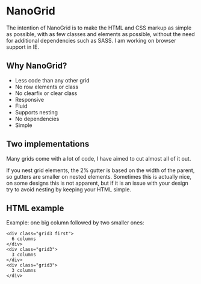 # NanoGrid

The intention of NanoGrid is to make the HTML and CSS markup as simple as possible, with as few classes and elements as possible, without the need for additional dependencies such as SASS. I am working on browser support in IE.

## Why NanoGrid?

- Less code than any other grid
- No row elements or class
- No clearfix or clear class
- Responsive
- Fluid
- Supports nesting
- No dependencies
- Simple

## Two implementations

Many grids come with a lot of code, I have aimed to cut almost all of it out.

If you nest grid elements, the 2% gutter is based on the width of the parent, so gutters are smaller on nested elements. Sometimes this is actually nice, on some designs this is not apparent, but if it is an issue with your design try to avoid nesting by keeping your HTML simple.

## HTML example

Example: one big column followed by two smaller ones:

    <div class="grid3 first">
      6 columns
    </div>
    <div class="grid3">
      3 columns
    </div>
    <div class="grid3">
      3 columns
    </div>